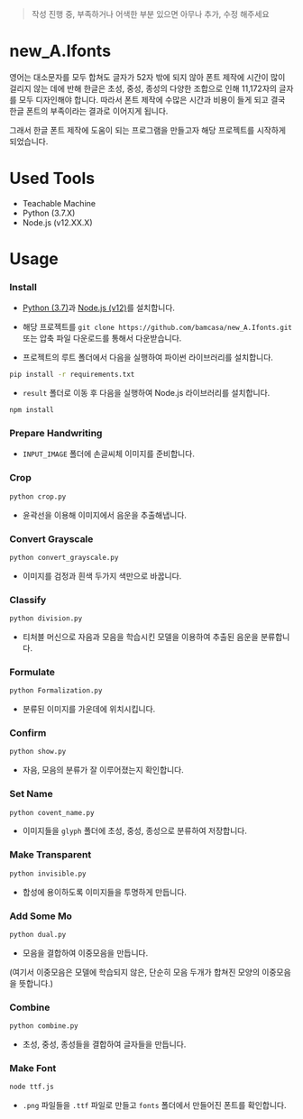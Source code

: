 > 작성 진행 중, 부족하거나 어색한 부분 있으면 아무나 추가, 수정 해주세요

# new_A.Ifonts

영어는 대소문자를 모두 합쳐도 글자가 52자 밖에 되지 않아 폰트 제작에 시간이 많이 걸리지 않는 데에 반해 한글은 초성, 중성, 종성의 다양한 조합으로 인해 11,172자의 글자를 모두 디자인해야 합니다. 따라서 폰트 제작에 수많은 시간과 비용이 들게 되고 결국 한글 폰트의 부족이라는 결과로 이어지게 됩니다.

그래서 한글 폰트 제작에 도움이 되는 프로그램을 만들고자 해당 프로젝트를 시작하게 되었습니다.

# Used Tools

- Teachable Machine
- Python (3.7.X)
- Node.js (v12.XX.X)

# Usage

### Install

- [Python (3.7)](https://www.python.org/downloads/release/python-379)과 [Node.js (v12)](https://nodejs.org/download/release/v12.19.0/)를 설치합니다.

- 해당 프로젝트를 `git clone https://github.com/bamcasa/new_A.Ifonts.git` 또는 압축 파일 다운로드를 통해서 다운받습니다.

- 프로젝트의 루트 폴더에서 다음을 실행하여 파이썬 라이브러리를 설치합니다.

```sh
pip install -r requirements.txt
```

- `result` 폴더로 이동 후 다음을 실행하여 Node.js 라이브러리를 설치합니다.

```sh
npm install
```

### Prepare Handwriting

- `INPUT_IMAGE` 폴더에 손글씨체 이미지를 준비합니다.

### Crop

```sh
python crop.py
```

- 윤곽선을 이용해 이미지에서 음운을 추출해냅니다.

### Convert Grayscale

```sh
python convert_grayscale.py
```

- 이미지를 검정과 흰색 두가지 색만으로 바꿉니다.

### Classify

```sh
python division.py
```

- 티처블 머신으로 자음과 모음을 학습시킨 모델을 이용하여 추출된 음운을 분류합니다.

### Formulate

```sh
python Formalization.py
```

- 분류된 이미지를 가운데에 위치시킵니다.

### Confirm

```sh
python show.py
```

- 자음, 모음의 분류가 잘 이루어졌는지 확인합니다.

### Set Name

```sh
python covent_name.py
```

- 이미지들을 `glyph` 폴더에 초성, 중성, 종성으로 분류하여 저장합니다.

### Make Transparent

```sh
python invisible.py
```

- 합성에 용이하도록 이미지들을 투명하게 만듭니다.

### Add Some Mo

```sh
python dual.py
```

- 모음을 결합하여 이중모음을 만듭니다.

(여기서 이중모음은 모델에 학습되지 않은, 단순히 모음 두개가 합쳐진 모양의 이중모음을 뜻합니다.)

### Combine

```sh
python combine.py
```

- 초성, 중성, 종성들을 결합하여 글자들을 만듭니다.

### Make Font

```sh
node ttf.js
```

- `.png` 파일들을 `.ttf` 파일로 만들고 `fonts` 폴더에서 만들어진 폰트를 확인합니다.

